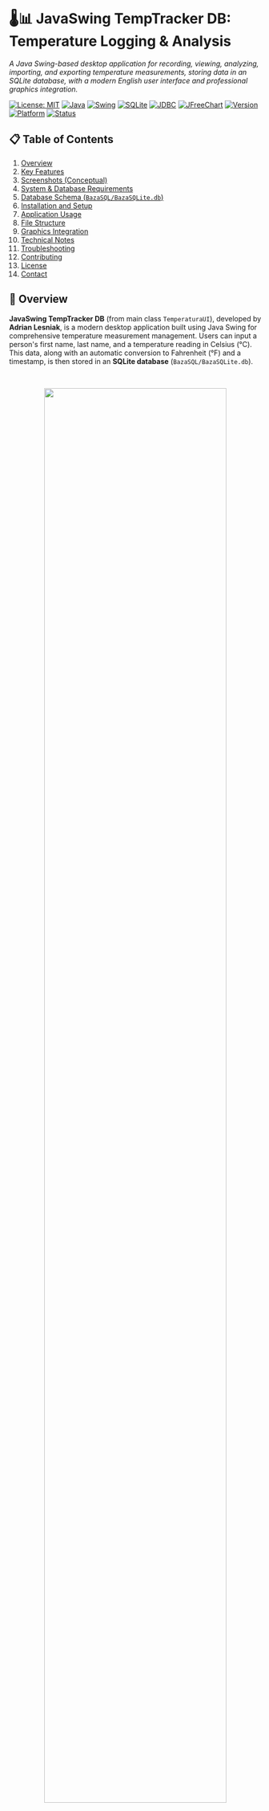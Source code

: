 # 🌡️📊 JavaSwing TempTracker DB: Temperature Logging & Analysis
_A Java Swing-based desktop application for recording, viewing, analyzing, importing, and exporting temperature measurements, storing data in an SQLite database, with a modern English user interface and professional graphics integration._

[![License: MIT](https://img.shields.io/badge/License-MIT-yellow.svg)](https://opensource.org/licenses/MIT)
[![Java](https://img.shields.io/badge/Java-%3E%3D8-007396.svg?logo=java&logoColor=white)](https://www.java.com/)
[![Swing](https://img.shields.io/badge/UI-Java%20Swing-orange.svg)]()
[![SQLite](https://img.shields.io/badge/Database-SQLite-003B57.svg?logo=sqlite&logoColor=white)](https://www.sqlite.org/)
[![JDBC](https://img.shields.io/badge/Connectivity-SQLite%20JDBC-blue.svg)]()
[![JFreeChart](https://img.shields.io/badge/Charts-JFreeChart-green.svg)]()
[![Version](https://img.shields.io/badge/Version-2.2-blue.svg)]()
[![Platform](https://img.shields.io/badge/Platform-Cross--Platform-lightgrey.svg)]()
[![Status](https://img.shields.io/badge/Status-Active-success.svg)]()

## 📋 Table of Contents
1. [Overview](#-overview)
2. [Key Features](#-key-features)
3. [Screenshots (Conceptual)](#-screenshots-conceptual)
4. [System & Database Requirements](#-system--database-requirements)
5. [Database Schema (`BazaSQL/BazaSQLite.db`)](#-database-schema-bazasqlbazsqlite.db)
6. [Installation and Setup](#️-installation-and-setup)
7. [Application Usage](#️-application-usage)
8. [File Structure](#-file-structure)
9. [Graphics Integration](#-graphics-integration)
10. [Technical Notes](#-technical-notes)
11. [Troubleshooting](#-troubleshooting)
12. [Contributing](#-contributing)
13. [License](#-license)
14. [Contact](#-contact)

## 📄 Overview

**JavaSwing TempTracker DB** (from main class `TemperaturaUI`), developed by **Adrian Lesniak**, is a modern desktop application built using Java Swing for comprehensive temperature measurement management. Users can input a person's first name, last name, and a temperature reading in Celsius (°C). This data, along with an automatic conversion to Fahrenheit (°F) and a timestamp, is then stored in an **SQLite database** (`BazaSQL/BazaSQLite.db`). 

<br> 
<p align="center">
  <img src="screenshots/1.gif" width="85%">
</p>
<br>

The application features a **professional modern interface** with:
- 🖥️ **Optimized window size** (1400x900) for better button visibility
- 🎨 **Professional graphics integration** (icons, backgrounds, logos)
- 📊 **Interactive data table** with sorting and action buttons
- 🔄 **Advanced features** including data import/export, statistics, and detailed measurements view
- ✨ **Enhanced UI** with hover effects, modern styling, and responsive layout

The main window displays a sortable table of individuals with their average recorded temperatures. Double-clicking a row opens a detailed view showing all historical measurements for that specific person. The UI includes comprehensive input validation, user-friendly error messages, and a modern English interface with professional graphics.

## ✨ Key Features

### 👤 **Data Entry & Storage**:
- 📝 Input fields for First Name, Last Name, and Temperature in Celsius (°C)
- 🔄 Automatic conversion of Celsius to Fahrenheit: `°F = (°C × 9/5) + 32`
- 💾 Data (name, surname, temperatures °C & °F, date/timestamp) is persistently stored in an SQLite database
- 🧠 **Smart field management** with auto-clear functionality and placeholder text

### 📊 **Advanced Table Display & Sorting**:
- 📋 A central `JTable` displays a summary for each person: First Name, Last Name, Average Temperature (°C), Average Temperature (°F), and Measurements Count
- ⚡ **Action buttons** in each row for quick edit and add temperature operations
- 🔍 The table is sortable by clicking on column headers, allowing easy organization of data
- 🎯 **Centered content** for better readability and professional appearance

### 📋 **Detailed Measurement View**:
- 🖱️ Double-clicking a row in the main table opens a new dialog (`JDialog`)
- 📈 This dialog shows all individual temperature measurements recorded for the selected person
- 📅 Displays date/timestamp, °C value, and °F value in a formatted table
- ⬇️ Sorted by most recent measurements first

### 📤 **Data Export & Import**:
- 📤 **Export functionality**: Save all data to CSV format with timestamped filenames
- 📥 **Import functionality**: Import temperature data from CSV files with validation
- 🔄 Supports bulk data operations with error handling

### 📈 **Statistics Dashboard**:
- 📊 Comprehensive statistics including totals, averages, min/max temperatures
- 🎨 Professional dialog display with formatted data presentation
- ⚡ Real-time calculation of statistical measures

### ✔️ **Input Validation & Error Handling**:
- ✅ Ensures that all input fields (first name, last name, temperature) are filled before saving
- 🔢 Validates that the temperature input is a valid numeric value
- ❄️ Prevents temperatures below absolute zero (-273.15°C)
- 💬 Displays user-friendly error messages via `JOptionPane` for various issues

### 🎨 **Modern UI & Graphics**:
- 🎨 **Professional color scheme** with blue-based theme and color coding
- 🖼️ **Icon integration** for all buttons (add, export, statistics, clear, import)
- 🖼️ **Background graphics** for header and panels
- 🏷️ **Logo integration** for application and author branding
- ✨ **Hover effects** and interactive animations
- 📱 **Responsive layout** optimized for 1400x900 resolution

### 💾 **SQLite Database Integration**: 
- 🗄️ Utilizes an SQLite database for robust data storage and retrieval
- 🔌 Accessed via the SQLite JDBC driver with proper connection management
- 🔧 Automatic database creation and schema management

## 🖼️ Screenshots (Conceptual)

_Screenshots of: the main application window with the input panel and the summary table, an example of the detailed measurements dialog after double-clicking a row, the statistics dashboard, and the import/export dialogs._

<p align="center">
  <img src="screenshots\1.jpg" width="300"/>
  <img src="screenshots\2.jpg" width="300"/>
  <img src="screenshots\3.jpg" width="300"/>
  <img src="screenshots\4.jpg" width="300"/>
  <img src="screenshots\5.jpg" width="300"/>
  <img src="screenshots\6.jpg" width="300"/>
  <img src="screenshots\7.jpg" width="300"/>
  <img src="screenshots\8.jpg" width="300"/>
  <img src="screenshots\9.jpg" width="300"/>
  <img src="screenshots\10.jpg" width="300"/>
  <img src="screenshots\11.jpg" width="300"/>
</p>


## ⚙️ System & Database Requirements

### 🖥️ Software:
- ☕ **Java Development Kit (JDK)**: Java 8 or higher (recommended: Java 17+)
- 🚀 **Java Runtime Environment (JRE)**: Required to run the compiled application
- 🔌 **SQLite JDBC Driver**: Version 3.36.0.3 or higher
- 📊 **JFreeChart Library**: Version 1.5.4 for charting capabilities
- 🛠️ **JCommon Library**: Version 1.0.24 for chart utilities

### 🗄️ Database:
- 📁 **SQLite Database File**: A database file named `BazaSQLite.db` located in a subfolder `BazaSQL/` (i.e., `BazaSQL/BazaSQLite.db`) relative to the application's execution path
- 📋 **Predefined Schema**: This database file must be pre-created with two specific tables: `osoby` (persons) and `pomiary` (measurements). See the "Database Schema" section below for details

### 💻 Operating System:
- 🌍 Any OS that supports Java and Swing (e.g., Windows, macOS, Linux)
- 🖥️ **Display**: Minimum resolution 1400x900 (optimized for this size)

### 🎨 Graphics:
- 🖼️ **Image files**: PNG/JPG format for icons, backgrounds, and logos
- 📁 **File structure**: Organized in `images/` folder with subdirectories for different types

## 💾 Database Schema (`BazaSQL/BazaSQLite.db`)

The SQLite database (`BazaSQL/BazaSQLite.db`) must contain the following tables:

### 1. **`osoby` (Persons) Table**:
    ```sql
    CREATE TABLE osoby (
        id INTEGER PRIMARY KEY AUTOINCREMENT,
        nazwisko TEXT NOT NULL, -- Last Name
        imie TEXT NOT NULL      -- First Name
    );
    ```

### 2. **`pomiary` (Measurements) Table**:
    ```sql
    CREATE TABLE pomiary (
        id INTEGER PRIMARY KEY AUTOINCREMENT,
        id_osoby INTEGER NOT NULL,          -- Foreign key referencing osoby.id
        temperatura_c REAL NOT NULL,        -- Temperature in Celsius
        temperatura_f REAL NOT NULL,        -- Temperature in Fahrenheit
        data TEXT NOT NULL,                 -- Date/Timestamp of the measurement
        FOREIGN KEY (id_osoby) REFERENCES osoby(id)
    );
    ```

### 3. **Recommended Indexes**:
    ```sql
    CREATE INDEX idx_osoby_name ON osoby(nazwisko, imie);
    CREATE INDEX idx_pomiary_date ON pomiary(data);
    ```

## 🛠️ Installation and Setup

### 1. **Clone or Download the Source Code**:
    ```bash
    git clone <repository-url>
    cd <repository-directory>
    ```

### 2. **Set Up SQLite Database**:
    - 📁 Create a subfolder named `BazaSQL` in your project's root directory
    - 🗄️ Using an SQLite database tool (e.g., DB Browser for SQLite, sqlite3 command-line tool), create a new database file named `BazaSQLite.db` inside the `BazaSQL` folder
    - 📋 Execute the SQL commands provided in the "Database Schema" section above to create the `osoby` and `pomiary` tables

### 3. **Include Required Libraries**:
    - **If using Maven/Gradle**: Add the dependencies to your `pom.xml`:
        ```xml
        <dependency>
            <groupId>org.xerial</groupId>
            <artifactId>sqlite-jdbc</artifactId>
            <version>3.36.0.3</version>
        </dependency>
        <dependency>
            <groupId>org.jfree</groupId>
            <artifactId>jfreechart</artifactId>
            <version>1.5.4</version>
        </dependency>
        <dependency>
            <groupId>org.jfree</groupId>
            <artifactId>jcommon</artifactId>
            <version>1.0.24</version>
        </dependency>
        ```
    - **If compiling manually**: Download the JAR files and place them in the `lib/` folder:
        - 📦 `sqlite-jdbc-3.36.0.3.jar`
        - 📊 `jfreechart-1.5.4.jar`
        - 🛠️ `jcommon-1.0.24.jar`

### 4. **Compile the Java Application**:
    ```bash
    # Using Java directly (Recommended)
    javac -cp "lib/*" src/TemperaturaUI.java
    
    # Using Maven
    mvn clean compile
    ```

### 5. **Run the Java Application**:
    ```bash
    # Option 1: Using Java directly
    java -cp "src;lib/*" TemperaturaUI
    
    # Option 2: Using JAR file
    java -jar Adrian_Lesniak_Zadanie4_Fixed.jar
    
    # Option 3: Using Maven
    mvn exec:java -Dexec.mainClass="TemperaturaUI"
    ```

## 💡 Application Usage

### 1. **Main Window Interface**:
    - 🏷️ **Title Bar**: Application title with professional logo
    - 📝 **Left Panel (Data Entry)**:
        - 📋 "Last Name" text field with placeholder text
        - 📋 "First Name" text field with placeholder text
        - 🌡️ "Temperature (°C)" text field with placeholder text
        - 🔘 Action buttons: "Add Measurement", "Export", "Statistics", "Clear Fields", "Import"
    - 📊 **Center Table**: Displays a list of individuals with their average recorded temperatures in Celsius and Fahrenheit, measurement counts, and action buttons
    - 📍 **Bottom Panel**: Contains status messages and instructions

### 2. **Core Actions**:
    - **Adding a Temperature Record**:
        1. 📝 Enter the person's first name, last name, and the temperature in Celsius
        2. ➕ Click the "Add Measurement" button
        3. ✅ The application validates the input and saves to the database
        4. 🔄 The summary table refreshes to reflect the new data
    - **Viewing Detailed Measurements**:
        1. 🖱️ Double-click on a row in the center table
        2. 📊 A dialog appears showing all temperature measurements for that person
    - **Exporting Data**:
        1. 📤 Click the "Export" button
        2. 📁 Choose save location and filename
        3. 💾 Data is exported to CSV format
    - **Importing Data**:
        1. 📥 Click the "Import" button
        2. 📁 Select CSV file to import
        3. ✅ Data is validated and imported to database
    - **Viewing Statistics**:
        1. 📈 Click the "Statistics" button
        2. 📊 View comprehensive data analysis in a formatted dialog

### 3. **Advanced Features**:
    - 🔍 **Table Sorting**: Click column headers to sort data
    - ⚡ **Quick Actions**: Use in-table buttons for edit and add temperature operations
    - 🧹 **Field Management**: Auto-clear functionality and smart focus management
    - ⚠️ **Error Handling**: Comprehensive validation with user-friendly messages

## 🗂️ File Structure

```
Exercise 4/
├── src/
│   └── TemperaturaUI.java          # Main application file
├── images/                         # Graphics folder
│   ├── icons/                      # Button and app icons
│   │   ├── app_icon.png           # Application icon
│   │   ├── add_button.png         # Add measurement button
│   │   ├── export_button.png      # Export button
│   │   ├── stats_button.png       # Statistics button
│   │   └── clear_button.png       # Clear fields button
│   ├── backgrounds/                # Panel and header backgrounds
│   │   ├── header_bg.jpg          # Header background
│   │   └── panel_bg.jpg           # Panel background
│   ├── logos/                      # Application and author logos
│   │   ├── app_logo.png           # Application logo
│   │   └── author_logo.png        # Author logo
│   └── charts/                     # Generated chart images
├── lib/                            # Library files
│   ├── sqlite-jdbc-3.36.0.3.jar   # SQLite JDBC driver
│   ├── jfreechart-1.5.4.jar       # Charting library
│   └── jcommon-1.0.24.jar         # Common utilities
├── BazaSQL/                        # Database folder
│   └── BazaSQLite.db              # SQLite database
├── target/                         # Compiled classes
├── pom.xml                         # Maven configuration
├── manifest.txt                    # JAR manifest file
├── README.markdown                 # This documentation file
├── QUICK_GUIDE.md                  # Quick user guide
├── RUN_INSTRUCTIONS.md             # Detailed run instructions
├── GRAPHICS_INTEGRATION.md         # Graphics integration guide
└── CHANGELOG.md                    # Version history
```

## 🎨 Graphics Integration

### Successfully Integrated Graphics:
- 🖼️ **Icons**: `images/icons/` - All button icons (add, export, statistics, clear, import)
- 🖼️ **Backgrounds**: `images/backgrounds/` - Header and panel backgrounds
- 🏷️ **Logos**: `images/logos/` - Application and author logos
- 📊 **Charts**: `images/charts/` - Ready for generated chart images

### Graphics Features:
- 🏷️ **Application Icon**: Professional app icon in window title bar
- 🔘 **Button Icons**: Visual identification for all action buttons
- 🖼️ **Background Images**: Professional header and panel backgrounds
- 🏷️ **Logo Integration**: Application and author logos for branding
- ⚠️ **Error Handling**: Graceful fallback if graphics are missing

### Graphics Specifications:
- 📁 **Format**: PNG, JPG for optimal display
- 📏 **Resolution**: 72-300 DPI for optimal display
- 💾 **Size**: Optimized for desktop use (under 2MB per image)
- 📝 **Naming**: Descriptive names following established conventions

## 📝 Technical Notes

### **SQLite Database**: 
- 🗄️ The application uses a local SQLite database file, making it self-contained once the database is initialized with the correct schema
- 🔧 Automatic database creation and connection management
- 🔗 Proper foreign key relationships and indexing for performance

### **JDBC Driver**: 
- 🔌 Connectivity to the SQLite database is achieved using the `sqlite-jdbc` driver
- 📦 Version 3.36.0.3 or higher recommended
- 🔧 Proper connection pooling and resource management

### **UI Framework**: 
- 🖥️ Built entirely with Java Swing for cross-platform compatibility
- 🎨 Modern styling with custom colors and fonts
- 📱 Responsive layout optimized for 1400x900 resolution
- 🖼️ Professional graphics integration with error handling

### **Data Validation**: 
- ✅ Comprehensive input validation for all fields
- 🌡️ Temperature range validation (above absolute zero)
- 🔒 Database constraint enforcement
- 💬 User-friendly error messages

### **Performance Considerations**: 
- ⚡ Efficient database queries with proper indexing
- 🎨 Optimized table rendering with custom cell renderers
- 💾 Memory-efficient graphics loading
- 🔄 Responsive UI with proper event handling

### **Concurrency**: 
- 🧵 Swing operations performed on the Event Dispatch Thread (EDT)
- 🗄️ Database operations handled efficiently
- 🧹 Proper resource cleanup and memory management

## 🐛 Troubleshooting

### Common Issues:

#### **Database Connection Error**:
- 🔌 Ensure SQLite JDBC driver is in classpath
- 🔐 Check database file permissions
- 📋 Verify database schema is correct
- 📁 Ensure `BazaSQL/` folder exists

#### **UI Display Issues**:
- ☕ Update Java to latest version (8+ recommended)
- 🖥️ Check system display settings
- 📏 Ensure sufficient screen resolution (minimum 1400x900)
- 🔍 If buttons are not visible, try maximizing the window

#### **Graphics Loading Issues**:
- 🖼️ Check that image files exist in correct folders
- ⚠️ Application will work without graphics (graceful fallback)
- 📝 Console messages indicate missing graphics files
- 🔐 Verify file permissions for image access

#### **Performance Issues**:
- 🚫 Close unnecessary applications
- 💾 Ensure adequate RAM (512MB+)
- 📊 Check database file size
- ⚙️ Verify Java heap memory settings

### Error Messages:
- ⚠️ **"All fields must be filled"**: Complete all input fields
- 🔢 **"Temperature must be a valid number"**: Enter numeric temperature value
- ❄️ **"Temperature cannot be below absolute zero"**: Temperature validation error
- 🖼️ **"Could not load button icon"**: Graphics file missing (non-critical)

## 🤝 Contributing

Contributions to the **JavaSwing TempTracker DB** application are welcome! If you have ideas for:

- 🎨 Enhancing the user interface or adding more visual themes
- 📊 Implementing more advanced statistical analysis or charting of temperature data
- 📤 Adding features like data export/import enhancements
- ⚠️ Improving error handling or database interaction efficiency
- 🔧 Refactoring for better separation of concerns (e.g., dedicated data access objects - DAO)
- 🖼️ Adding new graphics or improving existing ones

### Contribution Process:
1. 🍴 Fork the repository
2. 🌿 Create a new branch for your feature (`git checkout -b feature/NewFeature`)
3. ✏️ Make your changes to the Java source files
4. 🖼️ Ensure graphics are properly integrated if adding new UI elements
5. 🧪 Test thoroughly on different platforms
6. 💾 Commit your changes (`git commit -m 'Feature: Add new functionality'`)
7. 📤 Push to the branch (`git push origin feature/NewFeature`)
8. 🔄 Open a Pull Request

### Development Guidelines:
- 📝 Follow Java coding conventions
- 💬 Add comments for complex logic
- 🧪 Test thoroughly before submitting
- 📚 Update documentation for new features
- 🖼️ Ensure graphics are properly integrated
- 🌍 Maintain cross-platform compatibility

## 📃 License

This project is licensed under the **MIT License** - see the [LICENSE](LICENSE) file for details.

## Contact
For questions or feedback, open an issue on GitHub or contact the repository owner.
